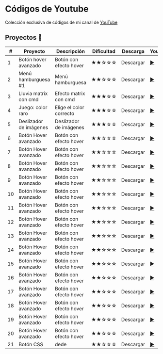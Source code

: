 # Códigos de Youtube

Colección exclusiva de códigos de mi canal de [ YouTube](youtube.com/channel/UCbyhGk_f2lBR3qAif4dA7Bw)


## Proyectos 🎉
 
|  #  |  Proyecto                  |  Descripción            | Dificultad    | Descarga  | Youtube                                                         |    
| --- | -------------              | -------------           |-------------  | ----      |-----                                                            |
| 1   | Botón hover avanzado       | Botón con efecto hover  |  ★★☆☆☆      | Descargar |  [▶️ ](https://www.youtube.com/watch?v=drK9VNbwM4g)            |
| 2   | Menú hamburguesa #1        | Menú hamburguesa        |  ★★☆☆☆      | Descargar |  [▶️ ](https://www.youtube.com/watch?v=nNLTxpZ-v9k&t=183s)     |
| 3   | Lluvia matrix con cmd      | Efecto matrix con cmd   |  ★★★☆☆      | Descargar |  [▶️ ](https://www.youtube.com/watch?v=s_wbNHG8HNg)            |
| 4   | Juego: color raro          | Elige el color correcto |  ★★★☆☆      | Descargar |  [▶️ ](https://www.youtube.com/watch?v=J37tFkchRxM)            |
| 5   | Deslizador de imágenes     | Deslizador de imágenes  |  ★★★☆☆      | Descargar |  [▶️ ](youtube.com/watch?v=HHCnptQInMI&t=11sg)                 |
| 6   | Botón Hover avanzado       | Botón con efecto hover  |  ★★☆☆☆      | Descargar |  [▶️ ](https://www.youtube.com/watch?v=drK9VNbwM4g)            |
| 7   | Botón Hover avanzado       | Botón con efecto hover  |  ★★☆☆☆      | Descargar |  [▶️ ](https://www.youtube.com/watch?v=drK9VNbwM4g)            |
| 8   | Botón Hover avanzado       | Botón con efecto hover  |  ★★☆☆☆      | Descargar |  [▶️ ](https://www.youtube.com/watch?v=drK9VNbwM4g)            |
| 9   | Botón Hover avanzado       | Botón con efecto hover  |  ★★☆☆☆      | Descargar |  [▶️ ](https://www.youtube.com/watch?v=drK9VNbwM4g)            |
| 10  | Botón Hover avanzado       | Botón con efecto hover  |  ★★☆☆☆      | Descargar |  [▶️ ](https://www.youtube.com/watch?v=drK9VNbwM4g)            |
| 11  | Botón Hover avanzado       | Botón con efecto hover  |  ★★☆☆☆      | Descargar |  [▶️ ](https://www.youtube.com/watch?v=drK9VNbwM4g)            |
| 12  | Botón Hover avanzado       | Botón con efecto hover  |  ★★☆☆☆      | Descargar |  [▶️ ](https://www.youtube.com/watch?v=drK9VNbwM4g)            |
| 13  | Botón Hover avanzado       | Botón con efecto hover  |  ★★☆☆☆      | Descargar |  [▶️ ](https://www.youtube.com/watch?v=drK9VNbwM4g)            |
| 14  | Botón Hover avanzado       | Botón con efecto hover  |  ★★☆☆☆      | Descargar |  [▶️ ](https://www.youtube.com/watch?v=drK9VNbwM4g)            |
| 15  | Botón Hover avanzado       | Botón con efecto hover  |  ★★☆☆☆      | Descargar |  [▶️ ](https://www.youtube.com/watch?v=drK9VNbwM4g)            |
| 16  | Botón Hover avanzado       | Botón con efecto hover  |  ★★☆☆☆      | Descargar |  [▶️ ](https://www.youtube.com/watch?v=drK9VNbwM4g)            |
| 17  | Botón Hover avanzado       | Botón con efecto hover  |  ★★☆☆☆      | Descargar |  [▶️ ](https://www.youtube.com/watch?v=drK9VNbwM4g)            |
| 18 | Botón Hover avanzado       | Botón con efecto hover  |  ★★☆☆☆      | Descargar |  [▶️ ](https://www.youtube.com/watch?v=drK9VNbwM4g)             |
| 19 | Botón Hover avanzado       | Botón con efecto hover  |  ★★☆☆☆      | Descargar |  [▶️ ](https://www.youtube.com/watch?v=drK9VNbwM4g)             |
| 20 | Botón Hover avanzado       | Botón con efecto hover  |  ★★☆☆☆      | Descargar |  [▶️ ](https://www.youtube.com/watch?v=drK9VNbwM4g)             |
| 21 | Botón CSS                  | dede                    |  ★★☆☆☆      | Descargar |  [▶️ ](youtube.com/watch?v=BMa9pQ7b4_4)                         |



